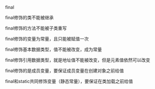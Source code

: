 final

final修饰的类不能被继承

final修饰的方法不能被子类重写

final修饰的变量为常量，且只能被赋值一次



final修饰基本数据类型，值不能被改变，成为常量

final修饰引用数据类型，就是地址值不能被改变，但是元素值依然可以改变

final修饰的是成员变量，要保证成员变量在创建对象之前给值

final和static共同修饰变量（静态常量），要保证在类加载之前给值

